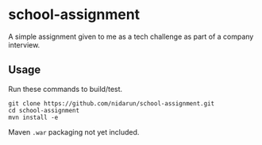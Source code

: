 # school-assignment
A simple assignment given to me as a tech challenge as part of a company interview.

## Usage

Run these commands to build/test.

    git clone https://github.com/nidarun/school-assignment.git
    cd school-assignment
    mvn install -e
    
Maven `.war` packaging not yet included.